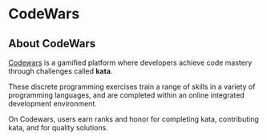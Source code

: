 # CodeWars
## About CodeWars
[Codewars](https://www.codewars.com/) is a gamified platform where developers achieve code mastery through challenges called **kata**.

These discrete programming exercises train a range of skills in a variety of programming languages, and are completed within an online integrated development environment.

On Codewars, users earn ranks and honor for completing kata, contributing kata, and for quality solutions.

